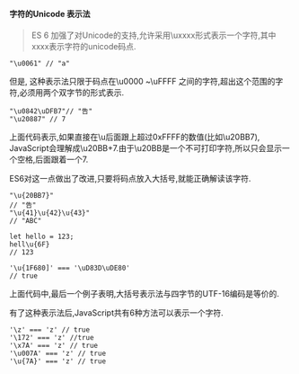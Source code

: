 #### 字符的Unicode 表示法

> ES 6 加强了对Unicode的支持,允许采用\uxxxx形式表示一个字符,其中xxxx表示字符的unicode码点.

```
"\u0061" // "a"
```

但是, 这种表示法只限于码点在\u0000 ~\uFFFF 之间的字符,超出这个范围的字符,必须用两个双字节的形式表示.

```
"\u0842\uDFB7"// "告"
"\u20887" // 7
```

上面代码表示,如果直接在\u后面跟上超过0xFFFF的数值(比如\u20BB7), JavaScript会理解成\u20BB+7.由于\u20BB是一个不可打印字符,所以只会显示一个空格,后面跟着一个7.

ES6对这一点做出了改进,只要将码点放入大括号,就能正确解读该字符.

```
"\u{20BB7}" 
// "告"
"\u{41}\u{42}\u{43}" 
// "ABC"

let hello = 123;
hell\u{6F} 
// 123

'\u{1F680]' === '\uD83D\uDE80' 
// true
```

上面代码中,最后一个例子表明,大括号表示法与四字节的UTF-16编码是等价的.

有了这种表示法后,JavaScript共有6种方法可以表示一个字符.

```
'\z' === 'z' // true
'\172' === 'z' //true
'\x7A' === 'z' // true
'\u007A' === 'z' // true
'\u{7A}' === 'z' // true
```

